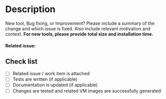 # Description
New tool, Bug fixing, or Improvement?
Please include a summary of the change and which issue is fixed. Also include relevant motivation and context.
**For new tools, please provide total size and installation time.**

<!-- Currently, we can't accept external contributions to macOS source. Please find more details in [CONTRIBUTING.md](CONTRIBUTING.md#macOS) guide -->

#### Related issue:

## Check list
- [ ] Related issue / work item is attached
- [ ] Tests are written (if applicable)
- [ ] Documentation is updated (if applicable)
- [ ] Changes are tested and related VM images are successfully generated